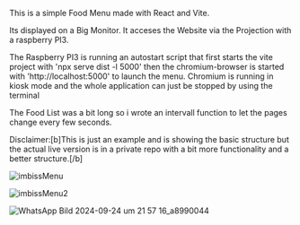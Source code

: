 This is a simple Food Menu made with React and Vite. 

Its displayed on a Big Monitor. It acceses the Website via the Projection with a raspberry PI3. 

The Raspberry PI3 is running an autostart script that first starts the vite project with 'npx serve dist -l 5000' 
then the chromium-browser is started with 'http://localhost:5000' to launch the menu. Chromium is running in kiosk mode and the whole application can just be stopped by using the terminal

The Food List was a bit long so i wrote an intervall function to let the pages change every few seconds.

Disclaimer:[b]This is just an example and is showing the basic structure but the actual live version is in a private repo with a bit more functionality and a better structure.[/b]

![imbissMenu](https://github.com/user-attachments/assets/d8ace012-5bcc-4a61-9bdb-a247a7cbb474)

![imbissMenu2](https://github.com/user-attachments/assets/b5a562f4-c139-4343-befb-81eec18fd818)


![WhatsApp Bild 2024-09-24 um 21 57 16_a8990044](https://github.com/user-attachments/assets/7da36d7d-166f-4b13-aaa0-85dbef44e7ac)
